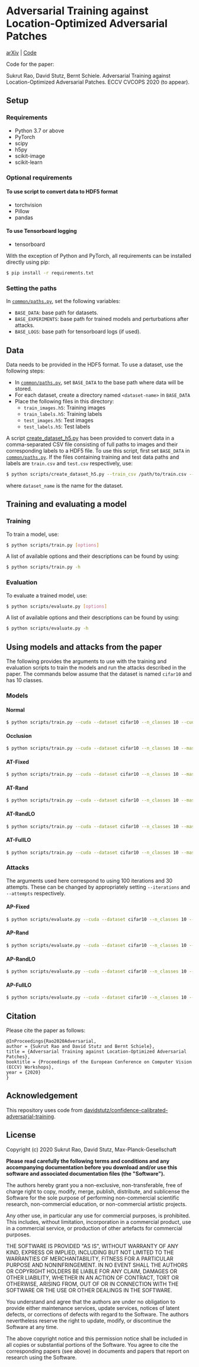 # Adversarial Training against Location-Optimized Adversarial Patches

[arXiv](https://arxiv.org/abs/2005.02313) | [Code](#) 

Code for the paper:

Sukrut Rao, David Stutz, Bernt Schiele. Adversarial Training against Location-Optimized Adversarial Patches. ECCV CVCOPS 2020 (to appear).

## Setup

### Requirements
* Python 3.7 or above
* PyTorch
* scipy
* h5py
* scikit-image
* scikit-learn

### Optional requirements
#### To use script to convert data to HDF5 format
* torchvision
* Pillow
* pandas
#### To use Tensorboard logging
* tensorboard

With the exception of Python and PyTorch, all requirements can be installed directly using pip:
```bash
$ pip install -r requirements.txt
```

### Setting the paths

In [`common/paths.py`](common/paths.py), set the following variables:
* `BASE_DATA`: base path for datasets.
* `BASE_EXPERIMENTS`: base path for trained models and perturbations after attacks.
* `BASE_LOGS`: base path for tensorboard logs (if used).

## Data

Data needs to be provided in the HDF5 format. To use a dataset, use the following steps:
* In [`common/paths.py`](common/paths.py), set `BASE_DATA` to the base path where data will be stored.
* For each dataset, create a directory named `<dataset-name>` in `BASE_DATA`
* Place the following files in this directory:
  * `train_images.h5`: Training images
  * `train_labels.h5`: Training labels
  * `test_images.h5`: Test images
  * `test_labels.h5`: Test labels

A script [create_dataset_h5.py](scripts/create_dataset_h5.py) has been provided to convert data in a comma-separated CSV file consisting of full paths to images and their corresponding labels to a HDF5 file. To use this script, first set `BASE_DATA` in [`common/paths.py`](common/paths.py). If the files containing training and test data paths and labels are `train.csv` and `test.csv` respectively, use:
```bash
$ python scripts/create_dataset_h5.py --train_csv /path/to/train.csv --test_csv /path/to/test.csv --dataset dataset_name
```
where `dataset_name` is the name for the dataset.

## Training and evaluating a model
### Training
To train a model, use:
```bash
$ python scripts/train.py [options]
```

A list of available options and their descriptions can be found by using:
```bash
$ python scripts/train.py -h
```
### Evaluation
To evaluate a trained model, use:
```bash
$ python scripts/evaluate.py [options]
```

A list of available options and their descriptions can be found by using:
```bash
$ python scripts/evaluate.py -h
```



## Using models and attacks from the paper

The following provides the arguments to use with the training and evaluation scripts to train the models and run the attacks described in the paper. The commands below assume that the dataset is named `cifar10` and has 10 classes.

### Models
#### Normal
```bash
$ python scripts/train.py --cuda --dataset cifar10 --n_classes 10 --cuda --mode normal --log_dir logs --snapshot_frequency 5 --models_dir models --use_tensorboard --use_flip
```

#### Occlusion
```bash
$ python scripts/train.py --cuda --dataset cifar10 --n_classes 10 --mask_dims 8 8 --mode adversarial --location random --exclude_box 11 11 10 10 --epsilon 0.1 --signed_grad --max_iterations 1 --log_dir logs --snapshot_frequency 5 --models_dir models --use_tensorboard --use_flip
```

#### AT-Fixed
```bash
$ python scripts/train.py --cuda --dataset cifar10 --n_classes 10 --mask_pos 3 3 --mask_dims 8 8 --mode adversarial --location fixed --exclude_box 11 11 10 10 --epsilon 0.1 --signed_grad --max_iterations 25 --log_dir logs --snapshot_frequency 5 --models_dir models --use_tensorboard --use_flip
```

#### AT-Rand
```bash
$ python scripts/train.py --cuda --dataset cifar10 --n_classes 10 --mask_dims 8 8 --mode adversarial --location random --exclude_box 11 11 10 10 --epsilon 0.1 --signed_grad --max_iterations 25 --log_dir logs --snapshot_frequency 5 --models_dir models --use_tensorboard --use_flip
```

#### AT-RandLO
```bash
$ python scripts/train.py --cuda --dataset cifar10 --n_classes 10 --mask_dims 8 8 --mode adversarial --location random --exclude_box 11 11 10 10 --epsilon 0.1 --signed_grad --max_iterations 25 --optimize_location --opt_type random --stride 2 --log_dir logs --snapshot_frequency 5 --models_dir models --use_tensorboard --use_flip
```

#### AT-FullLO
```bash
$ python scripts/train.py --cuda --dataset cifar10 --n_classes 10 --mask_dims 8 8 --mode adversarial --location random --exclude_box 11 11 10 10 --epsilon 0.1 --signed_grad --max_iterations 25 --optimize_location --opt_type full --stride 2 --log_dir logs --snapshot_frequency 5 --models_dir models --use_tensorboard --use_flip
```

### Attacks

The arguments used here correspond to using 100 iterations and 30 attempts. These can be changed by appropriately setting `--iterations` and `--attempts` respectively.

#### AP-Fixed
```bash
$ python scripts/evaluate.py --cuda --dataset cifar10 --n_classes 10 --mask_pos 3 3 --mask_dims 8 8 --mode adversarial --log_dir logs --models_dir models --saved_model_file model_complete_200 --attempts 30 --location fixed --epsilon 0.05 --iterations 100 --signed_grad --perturbations_file perturbations --use_tensorboard
```

#### AP-Rand
```bash
$ python scripts/evaluate.py --cuda --dataset cifar10 --n_classes 10 --mask_dims 8 8 --mode adversarial --log_dir logs --models_dir models --saved_model_file model_complete_200 --attempts 30 --location random --epsilon 0.05 --iterations 100 --exclude_box 11 11 10 10 --signed_grad --perturbations_file perturbations --use_tensorboard
```

#### AP-RandLO
```bash
$ python scripts/evaluate.py --cuda --dataset cifar10 --n_classes 10 --mask_dims 8 8 --mode adversarial --log_dir logs --models_dir models --saved_model_file model_complete_200 --attempts 30 --location random --epsilon 0.05 --iterations 100 --exclude_box 11 11 10 10 --optimize_location --opt_type random --stride 2 --signed_grad --perturbations_file perturbations --use_tensorboard
```

#### AP-FullLO
```bash
$ python scripts/evaluate.py --cuda --dataset cifar10 --n_classes 10 --mask_dims 8 8 --mode adversarial --log_dir logs --models_dir models --saved_model_file model_complete_200 --attempts 30 --location random --epsilon 0.05 --iterations 100 --exclude_box 11 11 10 10 --optimize_location --opt_type full --stride 2 --signed_grad --perturbations_file perturbations --use_tensorboard
```

## Citation

Please cite the paper as follows:
```
@InProceedings{Rao2020Adversarial,
author = {Sukrut Rao and David Stutz and Bernt Schiele},
title = {Adversarial Training against Location-Optimized Adversarial Patches},
booktitle = {Proceedings of the European Conference on Computer Vision (ECCV) Workshops},
year = {2020}
} 
```

## Acknowledgement

This repository uses code from [davidstutz/confidence-calibrated-adversarial-training](https://github.com/davidstutz/confidence-calibrated-adversarial-training).

## License
Copyright (c) 2020 Sukrut Rao, David Stutz, Max-Planck-Gesellschaft

**Please read carefully the following terms and conditions and any accompanying
documentation before you download and/or use this software and associated
documentation files (the "Software").**

The authors hereby grant you a non-exclusive, non-transferable, free of charge
right to copy, modify, merge, publish, distribute, and sublicense the Software
for the sole purpose of performing non-commercial scientific research,
non-commercial education, or non-commercial artistic projects.

Any other use, in particular any use for commercial purposes, is prohibited.
This includes, without limitation, incorporation in a commercial product, use in
a commercial service, or production of other artefacts for commercial purposes.

THE SOFTWARE IS PROVIDED "AS IS", WITHOUT WARRANTY OF ANY KIND, EXPRESS OR
IMPLIED, INCLUDING BUT NOT LIMITED TO THE WARRANTIES OF MERCHANTABILITY, FITNESS
FOR A PARTICULAR PURPOSE AND NONINFRINGEMENT. IN NO EVENT SHALL THE AUTHORS OR
COPYRIGHT HOLDERS BE LIABLE FOR ANY CLAIM, DAMAGES OR OTHER LIABILITY, WHETHER
IN AN ACTION OF CONTRACT, TORT OR OTHERWISE, ARISING FROM, OUT OF OR IN
CONNECTION WITH THE SOFTWARE OR THE USE OR OTHER DEALINGS IN THE SOFTWARE.

You understand and agree that the authors are under no obligation to provide
either maintenance services, update services, notices of latent defects, or
corrections of defects with regard to the Software. The authors nevertheless
reserve the right to update, modify, or discontinue the Software at any time.

The above copyright notice and this permission notice shall be included in all
copies or substantial portions of the Software. You agree to cite the
corresponding papers (see above) in documents and papers that report on research
using the Software.

